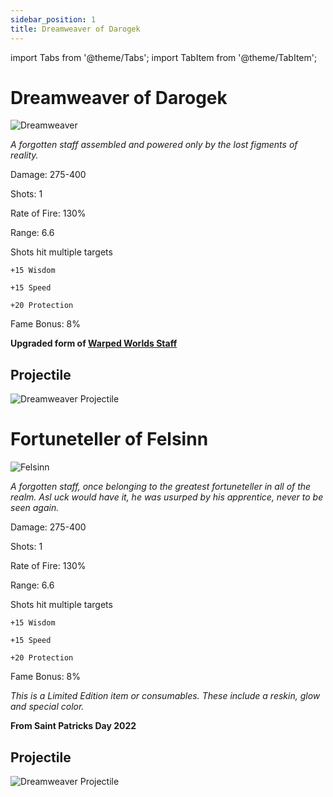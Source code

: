 ```yaml
---
sidebar_position: 1
title: Dreamweaver of Darogek
---
```


import Tabs from '@theme/Tabs';
import TabItem from '@theme/TabItem';

<Tabs>
  <TabItem value="Dreamweaver of Darogek" label="Dreamweaver of Darogek" default>

# Dreamweaver of Darogek

![Dreamweaver](https://vwiki.valorserver.com/api/item/picture/dreamweaver%20of%20darogek)

<i>A forgotten staff assembled and powered only by the lost figments of reality.</i>

Damage: 275-400

Shots: 1

Rate of Fire: 130%

Range: 6.6

Shots hit multiple targets

    +15 Wisdom

    +15 Speed

    +20 Protection

Fame Bonus: 8%

**Upgraded form of [Warped Worlds Staff](https://wiki.valorserver.com/docs/items/weapons/staves/ut/warped_worlds_staff)**

## Projectile

![Dreamweaver Projectile](https://cdn.discordapp.com/attachments/953134990428868629/953294520294977586/dreamweaver.gif)

  </TabItem>
  <TabItem value="Fortuneteller of Felsinn" label="Fortuneteller of Felsinn">

# Fortuneteller of Felsinn

![Felsinn](https://vwiki.valorserver.com/api/item/picture/fortuneteller%20of%20felsinn)

<i>A forgotten staff, once belonging to the greatest fortuneteller in all of the realm. Asl uck would have it, he was usurped by his apprentice, never to be seen again.</i>

Damage: 275-400

Shots: 1

Rate of Fire: 130%

Range: 6.6

Shots hit multiple targets

    +15 Wisdom

    +15 Speed

    +20 Protection

Fame Bonus: 8%

*This is a Limited Edition item or consumables. These include a reskin, glow and special color.*

**From Saint Patricks Day 2022**

## Projectile

![Dreamweaver Projectile](https://cdn.discordapp.com/attachments/953134990428868629/953294520294977586/dreamweaver.gif)

  </TabItem>
</Tabs>
